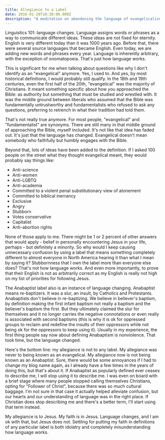 ```yaml
---
title: Allegiance to a Label
date: 2016-01-28T10:30:00.000Z
description: "A meditation on abandoning the language of evangelicalism."
---
```

Linguistics 101: language changes. Language assigns words or phrases as a way to communicate different ideas. These ideas are not fixed for eternity. English is very different today than it was 1000 years ago. Before that, there were several source languages that became English. Even today, we are adding new words and phrases every year. Language is inherently arbitrary, with the exception of onomatopoeia. That's just how language works.

This is significant for me when talking about questions like why I don't identify as an "evangelical" anymore. Yes, I used to. And yes, by most historical definitions, I would probably still qualify. In the 18th and 19th centuries, even the first half of the 20th, "evangelical" was the majority of Christians. It meant something specific about how you approached the Bible: as authority but something that must be studied and wrestled with. It was the middle ground between liberals who assumed that the Bible was fundamentally untrustworthy and fundamentalists who refused to ask any questions, preferring to retrench in what their tradition had told them.

That's not really true anymore. For most people, "evangelical" and "fundamentalist" are synonyms. There are still many in that middle ground of approaching the Bible, myself included. It's not like that idea has faded out. It's just that the language has changed. Evangelical doesn't mean somebody who faithfully but humbly engages with the Bible.

Beyond that, lots of ideas have been added to the definition. If I asked 100 people on the street what they thought evangelical meant, they would probably say things like:

- Anti-science
- Anti-women
- Anti-LGBTQ
- Anti-academia
- Committed to a violent penal substitutionary view of atonement
- Committed to biblical inerrancy
- Exclusive
- Angry
- Stubborn
- Votes conservative
- Capitalist
- Anti-abortion rights

None of those apply to me. There might be 1 or 2 percent of other answers that would apply - belief in personally encountering Jesus in your life, perhaps - but definitely a minority. So why would I keep causing unnecessary confusion by using a label that means something completely different to almost everyone in North America hearing it than what I mean by saying it? Stubbornness that I own the label more than everyone else does? That's not how language works. And even more importantly, to prove that their English is not as arbitrarily correct as my English is really not high on my list of priorities for following Jesus.

The Anabaptist label also is an instance of language changing. Anabaptist means re-baptizers. It was a slur, an insult, by Catholics and Protestants. Anabaptists don't believe in re-baptizing. We believe in believer's baptism, by definition making the first infant baptism not really a baptism and the believer's baptism the first. But they ultimately claimed the slur for themselves and it no longer carries the negative connotations or even really is associated with second baptisms (this is why it is ok for oppressed groups to reclaim and redefine the insults of their oppressors while not being ok for the oppressors to keep using it). Usually in my experience, the first thing people say now about defining Anabaptism is nonviolence. That took time, but the language changed.

Here's the bottom line: my allegiance is not to any label. My allegiance was never to being known as an evangelical. My allegiance now is not being known as an Anabaptist. Sure, there would be some annoyances if I had to change my blog name again, as I already have a few times in the years of doing this, but that's about it. If Anabaptist as popularly defined ever ceases to describe me, I will stop using it to describe me. I was even on board with a brief stage where many people stopped calling themselves Christians, opting for "Follower of Christ", because there was so much cultural baggage. I'm not sure in that case it actually helped alleviate confusion, but our hearts and our understanding of language was in the right place. If Christian does stop describing me and there's a better term, I'll start using that term instead.

My allegiance is to Jesus. My faith is in Jesus. Language changes, and I am ok with that, but Jesus does not. Settling for putting my faith in definitions of any particular label is both idolatry and completely misunderstanding how language works.
